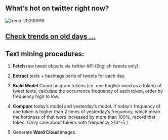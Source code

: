 ## What’s hot on twitter right now?

![trend-20200918][wordcloud]

[wordcloud]: https://raw.githubusercontent.com/xdqc/tweet-trend-everyday/master/word-cloud/trend-20200918.png?token=AF5V4P7ADR6KQBZ4CEDTNIK6AXRMU "trend-20200918"

## [Check trends on old days ...](https://github.com/xdqc/tweet-trend-everyday/tree/master/word-cloud)

## Text mining procedures:

1. **Fetch** raw tweet objects via twitter API (English tweets only).

2. **Extract** texts + hashtags parts of tweets for each day.

3. **Build Model** Count unigram tokens (i.e. one English word as a token) of tweet texts, calculate the occurrence frequency of each token, order by frequency high to low.

4. **Compare** today’s model and yesterday’s model. If today’s frequency of one token is higher than 2 times of yesterday’s frequency, which mean the hottiness of that word increased by more than 100%, record that token. (Only care about tokens with frequency >10^-5 )

5. Generate **Word Cloud** images.
